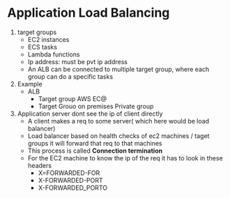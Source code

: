 # Application Load Balancing

1. target groups
   - EC2 instances
   - ECS tasks
   - Lambda functions
   - Ip address: must be pvt ip address
   - An ALB can be connected to multiple target group, where each group can do a specific tasks
2. Example
   - ALB
     - Target group AWS EC@
     - Target Grouo on premises Private group
3. Application server dont see the ip of client directly
   - A client makes a req to some server( which here would be load balancer)
   - Load balancer based on health checks of ec2 machines / taget groups it will forward that req to that machines
   - This process is called **Connection termination**
   - For the EC2 machine to know the ip of the req it has to look in these headers
     - X=FORWARDED-FOR
     - X-FORWARDED-PORT
     - X-FORWARDED_PORTO
